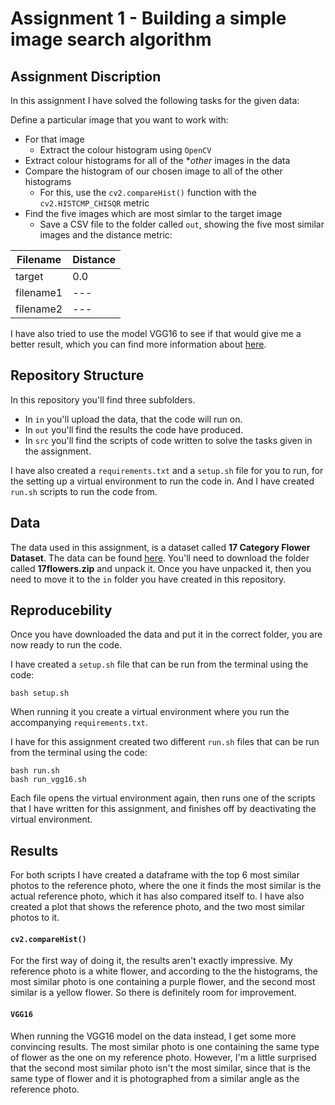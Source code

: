# Assignment 1 - Building a simple image search algorithm

## Assignment Discription
In this assignment I have solved the following tasks for the given data:

Define a particular image that you want to work with:
- For that image
  - Extract the colour histogram using ```OpenCV```
- Extract colour histograms for all of the **other* images in the data
- Compare the histogram of our chosen image to all of the other histograms 
  - For this, use the ```cv2.compareHist()``` function with the ```cv2.HISTCMP_CHISQR``` metric
- Find the five images which are most simlar to the target image
  - Save a CSV file to the folder called ```out```, showing the five most similar images and the distance metric:

|Filename|Distance
|---|---|
|target|0.0|
|filename1|---|
|filename2|---|

I have also tried to use the model VGG16 to see if that would give me a better result, which you can find more information about [here](https://www.geeksforgeeks.org/vgg-16-cnn-model/).

## Repository Structure
In this repository you'll find three subfolders.
- In ```in``` you'll upload the data, that the code will run on.
- In ```out``` you'll find the results the code have produced.
- In ```src``` you'll find the scripts of code written to solve the tasks given in the assignment.

I have also created a ```requirements.txt``` and a ```setup.sh``` file for you to run, for the setting up a virtual environment to run the code in. And I  have created ```run.sh``` scripts to run the code from.

## Data
The data used in this assignment, is a dataset called **17 Category Flower Dataset**.
The data can be found [here](https://www.robots.ox.ac.uk/~vgg/data/flowers/17/). You'll need to download the folder called **17flowers.zip**  and unpack it. Once you have unpacked it, then you need to move it to the ```in``` folder you have created in this repository. 

## Reproducebility 
Once you have downloaded the data and put it in the correct folder, you are now ready to run the code.

I have created a ```setup.sh``` file that can be run from the terminal using the code: 
```
bash setup.sh
``` 
When running it you create a virtual environment where you run the accompanying ```requirements.txt```. 

I have for this assignment created two different ```run.sh``` files that can be run from the terminal using the code:
```
bash run.sh
bash run_vgg16.sh
```
Each file opens the virtual environment again, then runs one of the scripts that I have written for this assignment, and finishes off by deactivating the virtual environment. 

## Results
For both scripts I have created a dataframe with the top 6 most similar photos to the reference photo, where the one it finds the most similar is the actual reference photo, which it has also compared itself to. I have also created a plot that shows the reference photo, and the two most similar photos to it. 

#### ```cv2.compareHist()```
For the first way of doing it, the results aren't exactly impressive. My reference photo is a white flower, and according to the the histograms, the most similar photo is one containing a purple flower, and the second most similar is a yellow flower. So there is definitely room for improvement. 

#### ```VGG16```
When running the VGG16 model on the data instead, I get some more convincing results. The most similar photo is one containing the same type of flower as the one on my reference photo. However, I'm a little surprised that the second most similar photo isn't the most similar, since that is the same type of flower and it is photographed from a similar angle as the reference photo. 
